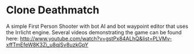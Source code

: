 Clone Deathmatch
================

A simple First Person Shooter with bot AI and bot waypoint editor that uses the Irrlicht engine. Several videos demonstrating the game can be found here: http://www.youtube.com/watch?v=gstPx84ALhQ&list=PLVMv-xffTmEfeW8K3Zi_u8qjSv8uzkGpY